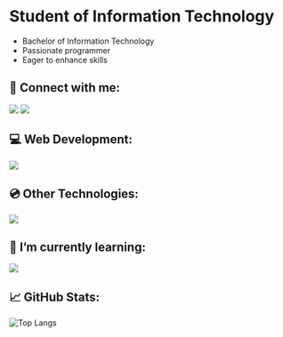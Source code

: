 <h1>Student of Information Technology</h1>
<ul>
  <li>Bachelor of Information Technology</li>
  <li>Passionate programmer</li>
  <li>Eager to enhance skills</li>
</ul>

<h2><span>&#128226;</span> Connect with me:</h2>

<a href="https://linkedin.com/in/bozidartovarnicki" target="blank"><img src="https://skillicons.dev/icons?i=linkedin&theme=dark"></a>
<a href="https://instagram.com/tovarnickii.b" target="blank"><img src="https://skillicons.dev/icons?i=instagram&theme=dark"></a>

<h2 style="font-size:;" align="left"><span>&#128187;</span> Web Development:</h2>
<p align="left"> <img src="https://skillicons.dev/icons?i=html,css,php,js,jquery,nodejs,express,mysql,postman,git,vscode&theme=dark"> </p>

<h2 style="font-size:;" align="left"><span>&#128191;</span> Other Technologies:</h2>
<p align="left"> <img src="https://skillicons.dev/icons?i=cs,c,visualstudio,ps,ae&theme=dark"> </p>

<h2>🌱 I’m currently learning:</h2>
<img src="https://skillicons.dev/icons?i=react,mongo&theme=dark">

<h2><span>&#128200;</span> GitHub Stats:</h2>

![Top Langs](https://github-readme-stats.vercel.app/api/top-langs/?username=dovvahkiin&layout=compact&theme=dark&hide_border=true)
 
